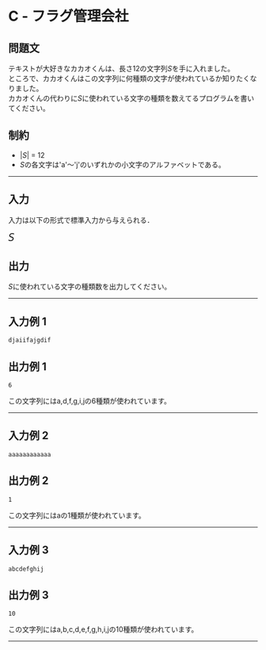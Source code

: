 # C - フラグ管理会社

## 問題文
テキストが大好きなカカオくんは、長さ12の文字列*S*を手に入れました。  
ところで、カカオくんはこの文字列に何種類の文字が使われているか知りたくなりました。  
カカオくんの代わりに*S*に使われている文字の種類を数えてるプログラムを書いてください。
## 制約
* |*S*| = 12
* *S*の各文字は'a'～'j'のいずれかの小文字のアルファベットである。
***
## 入力
入力は以下の形式で標準入力から与えられる．

<pre>
<span style="font-size: 150%"><var>S</var>
</pre>
## 出力
*S*に使われている文字の種類数を出力してください。
***
## 入力例 1 
```
djaiifajgdif
```
## 出力例 1
```
6
```
この文字列にはa,d,f,g,i,jの6種類が使われています。
***
## 入力例 2
```
aaaaaaaaaaaa
```
## 出力例 2
```
1
```
この文字列にはaの1種類が使われています。
***
## 入力例 3
```
abcdefghij
```
## 出力例 3
```
10
```
この文字列にはa,b,c,d,e,f,g,h,i,jの10種類が使われています。
***
